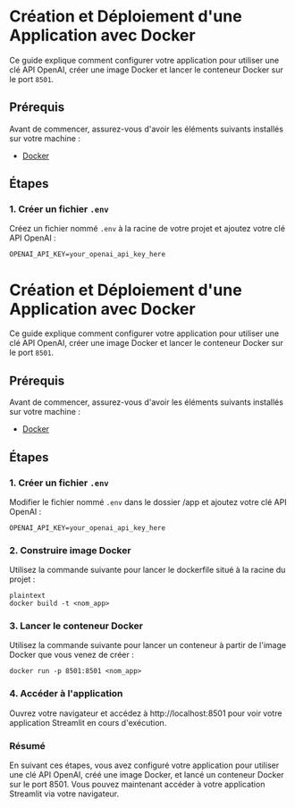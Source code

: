 # Création et Déploiement d'une Application avec Docker

Ce guide explique comment configurer votre application pour utiliser une clé API OpenAI, créer une image Docker et lancer le conteneur Docker sur le port `8501`.

## Prérequis

Avant de commencer, assurez-vous d'avoir les éléments suivants installés sur votre machine :

- [Docker](https://www.docker.com/get-started)

## Étapes

### 1. Créer un fichier `.env`

Créez un fichier nommé `.env` à la racine de votre projet et ajoutez votre clé API OpenAI :

```plaintext
OPENAI_API_KEY=your_openai_api_key_here
```
# Création et Déploiement d'une Application avec Docker

Ce guide explique comment configurer votre application pour utiliser une clé API OpenAI, créer une image Docker et lancer le conteneur Docker sur le port `8501`.

## Prérequis

Avant de commencer, assurez-vous d'avoir les éléments suivants installés sur votre machine :

- [Docker](https://www.docker.com/get-started)

## Étapes

### 1. Créer un fichier `.env`

Modifier le fichier nommé `.env` dans le dossier /app et ajoutez votre clé API OpenAI :

```plaintext
OPENAI_API_KEY=your_openai_api_key_here
```

### 2. Construire image Docker 

Utilisez la commande suivante pour lancer le dockerfile situé à la racine du projet : 

```
plaintext
docker build -t <nom_app>
```

### 3. Lancer le conteneur Docker

Utilisez la commande suivante pour lancer un conteneur à partir de l'image Docker que vous venez de créer :

```plaintext
docker run -p 8501:8501 <nom_app>
```

### 4. Accéder à l'application

Ouvrez votre navigateur et accédez à http://localhost:8501 pour voir votre application Streamlit en cours d'exécution.

### Résumé
En suivant ces étapes, vous avez configuré votre application pour utiliser une clé API OpenAI, créé une image Docker, et lancé un conteneur Docker sur le port 8501. Vous pouvez maintenant accéder à votre application Streamlit via votre navigateur.
